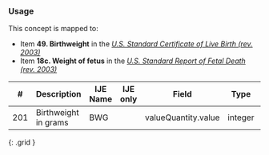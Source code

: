 ### Usage
This concept is mapped to:
  * Item **49. Birthweight** in the *[U.S. Standard Certificate of Live Birth (rev. 2003)](https://www.cdc.gov/nchs/data/dvs/birth11-03final-ACC.pdf)*
  * Item **18c. Weight of fetus** in the *[U.S. Standard Report of Fetal Death (rev. 2003)](https://www.cdc.gov/nchs/data/dvs/FDEATH11-03finalACC.pdf)*

| **#** |  **Description**   |  **IJE Name**   | IJE only |  **Field**  |  **Type**  | **Value Set**  |
| :---------: | ------------- | ------------ | :----------: |---------- | -------- | -------- |
| 201 | Birthweight in grams | BWG| |valueQuantity.value | integer | 0000-9998; 9999=unknown | 
{: .grid }
